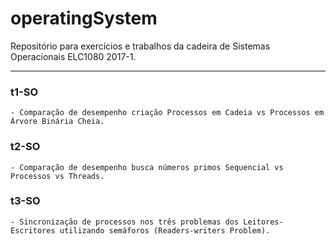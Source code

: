 # operatingSystem

Repositório para exercícios e trabalhos da cadeira de Sistemas Operacionais ELC1080 2017-1.

------------------------------------------------------------------------------

### t1-SO
	- Comparação de desempenho criação Processos em Cadeia vs Processos em Árvore Binária Cheia.
    
### t2-SO
	- Comparação de desempenho busca números primos Sequencial vs Processos vs Threads.

### t3-SO
	- Sincronização de processos nos três problemas dos Leitores-Escritores utilizando semáforos (Readers-writers Problem).

